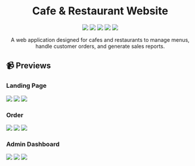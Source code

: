 <div id="header" align="center">
   <h1>
    Cafe & Restaurant Website
  </h1>
   <img src="https://img.shields.io/badge/Laravel-FF2D20?style=for-the-badge&logo=laravel&logoColor=white"/>
   <img src="https://img.shields.io/badge/javascript-%23323330.svg?style=for-the-badge&logo=javascript&logoColor=%23F7DF1E" />
   <img src="https://img.shields.io/badge/html5-%23E34F26.svg?style=for-the-badge&logo=html5&logoColor=white" />
   <img src="https://img.shields.io/badge/css3-%231572B6.svg?style=for-the-badge&logo=css3&logoColor=white" />
   <img src="https://img.shields.io/badge/bootstrap-%238511FA.svg?style=for-the-badge&logo=bootstrap&logoColor=white" />
   
A web application designed for cafes and restaurants to manage menus, handle customer orders, and generate sales reports.
</div>

## 📹 Previews

<div id="previews">
    <h3>
      Landing Page
   </h3>
    <img src="https://i.imgur.com/aOEYOj0.png" />
    <img src="https://i.imgur.com/k9YgeTy.png" />
    <img src="https://i.imgur.com/GQ38dvf.png" />

<h3>
  Order
</h3>
    <img src="https://i.imgur.com/7Y5bbue.png" />
    <img src="https://i.imgur.com/wUk4DxY.png" />
    <img src="https://i.imgur.com/Zl9GLDE.png" />
    
<h3>
    Admin Dashboard
</h3>
<img src="https://i.imgur.com/kmNzfDu.png" />
<img src="https://i.imgur.com/AQqORY4.png" />
<img src="https://i.imgur.com/rmFUBDV.png" />
</div>
